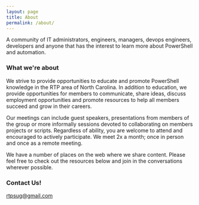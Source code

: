 ```yaml
---
layout: page
title: About
permalink: /about/
---
```


A community of IT administrators, engineers, managers, devops engineers, developers and anyone that has the interest to learn more about PowerShell and automation.

### What we're about

We strive to provide opportunities to educate and promote PowerShell knowledge in the RTP area of North Carolina. In addition to education, we provide opportunities for members to communicate, share ideas, discuss employment opportunities and promote resources to help all members succeed and grow in their careers.

Our meetings can include guest speakers, presentations from members of the group or more informally sessions devoted to collaborating on members projects or scripts. Regardless of ability, you are welcome to attend and encouraged to actively participate. We meet 2x a month; once in person and once as a remote meeting.

We have a number of places on the web where we share content. Please feel free to check out the resources below and join in the conversations wherever possible.

### Contact Us!

[rtpsug@gmail.com](mailto:rtpsug@gmail.com)